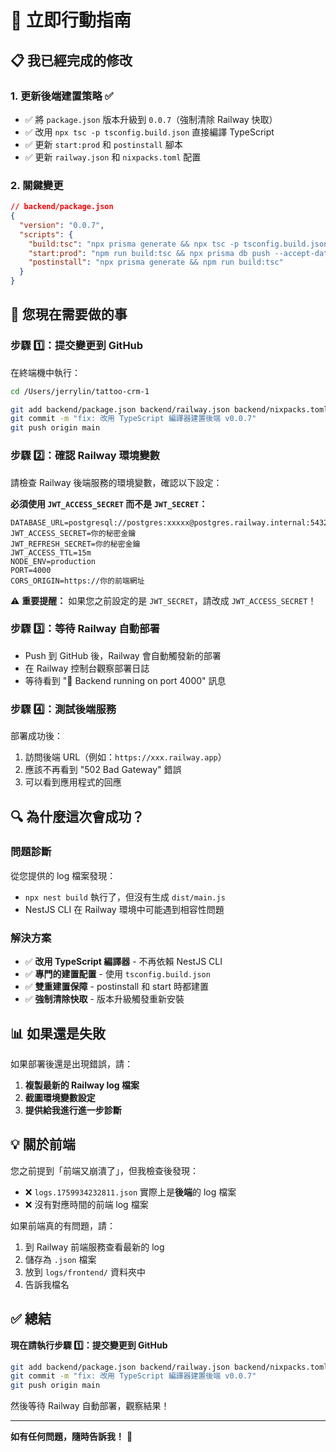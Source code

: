 # 🚀 立即行動指南

## 📋 我已經完成的修改

### 1. **更新後端建置策略** ✅

- ✅ 將 `package.json` 版本升級到 `0.0.7`（強制清除 Railway 快取）
- ✅ 改用 `npx tsc -p tsconfig.build.json` 直接編譯 TypeScript
- ✅ 更新 `start:prod` 和 `postinstall` 腳本
- ✅ 更新 `railway.json` 和 `nixpacks.toml` 配置

### 2. **關鍵變更**

```json
// backend/package.json
{
  "version": "0.0.7",
  "scripts": {
    "build:tsc": "npx prisma generate && npx tsc -p tsconfig.build.json",
    "start:prod": "npm run build:tsc && npx prisma db push --accept-data-loss && node dist/main.js",
    "postinstall": "npx prisma generate && npm run build:tsc"
  }
}
```

## 🎯 您現在需要做的事

### 步驟 1️⃣：提交變更到 GitHub

在終端機中執行：

```bash
cd /Users/jerrylin/tattoo-crm-1

git add backend/package.json backend/railway.json backend/nixpacks.toml
git commit -m "fix: 改用 TypeScript 編譯器建置後端 v0.0.7"
git push origin main
```

### 步驟 2️⃣：確認 Railway 環境變數

請檢查 Railway 後端服務的環境變數，確認以下設定：

**必須使用 `JWT_ACCESS_SECRET` 而不是 `JWT_SECRET`：**

```
DATABASE_URL=postgresql://postgres:xxxxx@postgres.railway.internal:5432/railway
JWT_ACCESS_SECRET=你的秘密金鑰
JWT_REFRESH_SECRET=你的秘密金鑰
JWT_ACCESS_TTL=15m
NODE_ENV=production
PORT=4000
CORS_ORIGIN=https://你的前端網址
```

⚠️ **重要提醒：** 如果您之前設定的是 `JWT_SECRET`，請改成 `JWT_ACCESS_SECRET`！

### 步驟 3️⃣：等待 Railway 自動部署

- Push 到 GitHub 後，Railway 會自動觸發新的部署
- 在 Railway 控制台觀察部署日誌
- 等待看到 "🚀 Backend running on port 4000" 訊息

### 步驟 4️⃣：測試後端服務

部署成功後：

1. 訪問後端 URL（例如：`https://xxx.railway.app`）
2. 應該不再看到 "502 Bad Gateway" 錯誤
3. 可以看到應用程式的回應

## 🔍 為什麼這次會成功？

### 問題診斷

從您提供的 log 檔案發現：
- `npx nest build` 執行了，但沒有生成 `dist/main.js`
- NestJS CLI 在 Railway 環境中可能遇到相容性問題

### 解決方案

- ✅ **改用 TypeScript 編譯器** - 不再依賴 NestJS CLI
- ✅ **專門的建置配置** - 使用 `tsconfig.build.json`
- ✅ **雙重建置保障** - postinstall 和 start 時都建置
- ✅ **強制清除快取** - 版本升級觸發重新安裝

## 📊 如果還是失敗

如果部署後還是出現錯誤，請：

1. **複製最新的 Railway log 檔案**
2. **截圖環境變數設定**
3. **提供給我進行進一步診斷**

## 💡 關於前端

您之前提到「前端又崩潰了」，但我檢查後發現：

- ❌ `logs.1759934232811.json` 實際上是**後端**的 log 檔案
- ❌ 沒有對應時間的前端 log 檔案

如果前端真的有問題，請：
1. 到 Railway 前端服務查看最新的 log
2. 儲存為 `.json` 檔案
3. 放到 `logs/frontend/` 資料夾中
4. 告訴我檔名

## ✅ 總結

**現在請執行步驟 1️⃣：提交變更到 GitHub**

```bash
git add backend/package.json backend/railway.json backend/nixpacks.toml
git commit -m "fix: 改用 TypeScript 編譯器建置後端 v0.0.7"
git push origin main
```

然後等待 Railway 自動部署，觀察結果！

---

**如有任何問題，隨時告訴我！** 🚀

